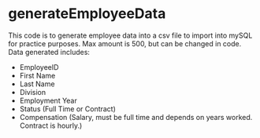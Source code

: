 # generateEmployeeData
This code is to generate employee data into a csv file to import into mySQL for practice purposes. Max amount is 500, but can be changed in code.
Data generated includes:
   - EmployeeID
   - First Name
   - Last Name
   - Division
   - Employment Year
   - Status (Full Time or Contract)
   - Compensation (Salary, must be full time and depends on years worked. Contract is hourly.)
